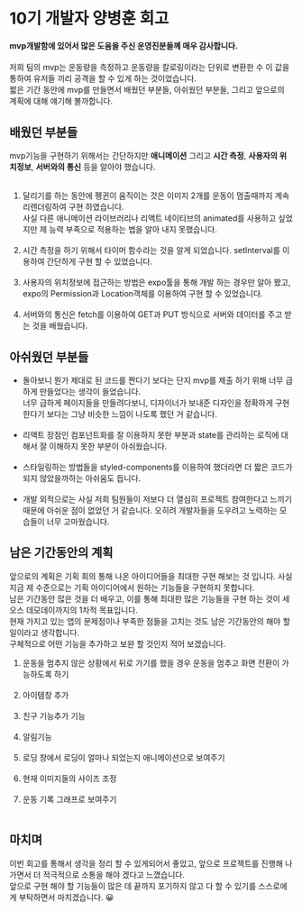 # 10기 개발자 양병훈 회고

<h4>mvp개발함에 있어서 많은 도움을 주신 운영진분들꼐 매우 감사합니다.</h4>

저희 팀의 mvp는 운동량을 측정하고 운동량을 칼로링이라는 단위로 변환한 수 이 값을 통하여 유저들 끼리 공격을 할 수 있게 하는 것이었습니다.<br />
짧은 기간 동안에 mvp를 만들면서 배웠던 부분들, 아쉬웠던 부분들, 그리고 앞으로의 계획에 대해 얘기해 볼까합니다.

## 배웠던 부분들
  mvp기능을 구현하기 위해서는 간단하지만 **애니메이션** 그리고 **시간 측정**, **사용자의 위치정보**, **서버와의 통신** 등을 알아야 했습니다.<br /><br />
1. 달리기를 하는 동안에 펭귄이 움직이는 것은 이미지 2개를 운동이 멈출때까지 계속 리렌더링하여 구현 하였습니다.<br /> 
   사실 다른 애니메이션 라이브러리나 리액트 네이티브의 animated를 사용하고 싶었지만 제 능력 부족으로 적용하는 법을 알아 내지 못했습니다.<br /><br />
2. 시간 측정을 하기 위해서 타이머 함수라는 것을 알게 되었습니다. setInterval를 이용하여 간단하게 구현 할 수 있었습니다.<br /><br />
3. 사용자의 위치정보에 접근하는 방법은 expo툴을 통해 개발 하는 경우만 알아 봤고, expo의 Permission과 Location객체를 이용하여 구현 할 수 있었습니다.<br /><br />
4. 서버와의 통신은 fetch를 이용하여 GET과 PUT 방식으로 서버와 데이터를 주고 받는 것을 배웠습니다.



## 아쉬웠던 부분들
- 돌아보니 뭔가 제대로 된 코드를 짠다기 보다는 단지 mvp를 제출 하기 위해 너무 급하게 만들었다는 생각이 들었습니다.<br />
    너무 급하게 페이지들을 만들려다보니, 디자이너가 보내준 디자인을 정확하게 구현한다기 보다는 그냥 비슷한 느낌이 나도록 했던 거 같습니다.<br /><br />
-   리액트 장점인 컴포넌트화를 잘 이용하지 못한 부분과 state를 관리하는 로직에 대해서 잘 이해하지 못한 부분이 아쉬웠습니다.<br /><br />
-   스타일링하는 방법들을 styled-components를 이용하여 했더라면 더 짧은 코드가 되지 않았을까하는 아쉬움도 듭니다.<br /><br />
-   개발 외적으로는 사실 저희 팀원들이 저보다 더 열심히 프로젝트 참여한다고 느끼기 때문에 아쉬운 점이 없었던 거 같습니다. 오히려 개발자들을 도우려고 노력하는 모습들이 너무 고마웠습니다. 



## 남은 기간동안의 계획

앞으로의 계획은 기획 회의 통해 나온 아이디어들을 최대한 구현 해보는 것 입니다. 사실 지금 제 수준으로는 기획 아이디어에서 원하는 기능들을 구현하지 못합니다.<br />
남은 기간동안 많은 것을 더 배우고, 이를 통해 최대한 많은 기능들을 구현 하는 것이 세오스 데모데이까지의 1차적 목표입니다.<br />
현재 가지고 있는 앱의 문제점이나 부족한 점들을 고치는 것도 남은 기간동안의 해야 할 일이라고 생각합니다.<br />
구체적으로 어떤 기능을 추가하고 보완 할 것인지 적어 보겠습니다.<br />
1. 운동을 멈추지 않은 상황에서 뒤로 가기를 했을 경우 운동을 멈추고 화면 전환이 가능하도록 하기<br /><br />
2. 아이템창 추가<br /><br />
3. 친구 기능추가 기능<br /><br />
4. 알림기능<br /><br />
5. 로딩 창에서 로딩이 얼마나 되었는지 애니메이션으로 보여주기<br /><br />
6. 현재 이미지들의 사이즈 조정<br /><br />
7. 운동 기록 그래프로 보여주기<br /><br />

## 마치며

이번 회고를 통해서 생각을 정리 할 수 있게되어서 좋았고, 앞으로 프로젝트를 진행해 나가면서 더 적극적으로 소통을 해야 겠다고 느꼈습니다.<br />
앞으로 구현 해야 할 기능들이 많은 데 끝까지 포기하지 않고 다 할 수 있기를 스스로에게 부탁하면서 마치겠습니다. 😀 
